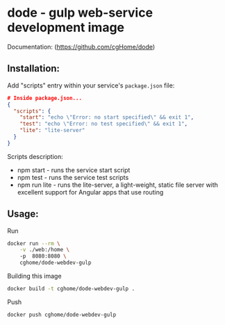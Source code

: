 # dode - gulp web-service development image 

Documentation: (https://github.com/cgHome/dode)

## Installation:

Add "scripts" entry within your service's `package.json` file:
```json
# Inside package.json...
{
  "scripts": {
    "start": "echo \"Error: no start specified\" && exit 1",
    "test": "echo \"Error: no test specified\" && exit 1",
    "lite": "lite-server"
  }
}
```
Scripts description:

+ npm start - runs the service start script
+ npm test - runs the service test scripts
+ npm run lite - runs the lite-server, a light-weight, static file server with excellent support for Angular apps that use routing

## Usage:

Run
```sh
docker run --rm \
    -v ./web:/home \  
    -p  8080:8080 \
    cghome/dode-webdev-gulp
```

Building this image
```sh
docker build -t cghome/dode-webdev-gulp .
```

Push
```sh
docker push cghome/dode-webdev-gulp 
```